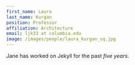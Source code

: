 ```yaml
---
first_name: Laura 
last_name: Kurgan
position: Professor
affiliation: Architecture
email: ljk33 at columbia.edu
image: /images/people/laura_kurgan_sq.jpg
---
```

Jane has worked on Jekyll for the past *five years*.